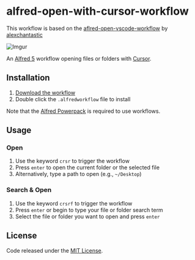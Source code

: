 # alfred-open-with-cursor-workflow

This workflow is based on the [aflred-open-vscode-workflow](https://github.com/alexchantastic/alfred-open-with-vscode-workflow) by [alexchantastic](https://github.com/alexchantastic)

![Imgur](https://i.imgur.com/EWXjviK.png)

An [Alfred 5](https://www.alfredapp.com/) workflow opening files or folders with [Cursor](https://www.cursor.com/).

## Installation

1. [Download the workflow](https://github.com/abdullahahmed-dev/alfred-open-with-cursor-workflow/releases)
2. Double click the `.alfredworkflow` file to install

Note that the [Alfred Powerpack](https://www.alfredapp.com/powerpack/) is required to use workflows.

## Usage

### Open

1. Use the keyword `crsr` to trigger the workflow
2. Press `enter` to open the current folder or the selected file
3. Alternatively, type a path to open (e.g., `~/Desktop`)

### Search & Open

1. Use the keyword `crsrf` to trigger the workflow
2. Press `enter` or begin to type your file or folder search term
3. Select the file or folder you want to open and press `enter`

## License

Code released under the [MIT License](https://github.com/alexchantastic/alfred-open-with-vscode-workflow/blob/master/LICENSE).
